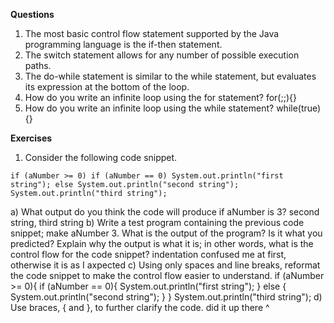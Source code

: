 **Questions**

1. The most basic control flow statement supported by the Java programming language is the if-then statement.
2. The switch statement allows for any number of possible execution paths.
3. The do-while statement is similar to the while statement, but evaluates its expression at the bottom of the loop.
4. How do you write an infinite loop using the for statement?
for(;;){}
5. How do you write an infinite loop using the while statement?
while(true){}

**Exercises**

1. Consider the following code snippet.

`if (aNumber >= 0)
    if (aNumber == 0)
        System.out.println("first string");
else System.out.println("second string");
System.out.println("third string");`

a) What output do you think the code will produce if aNumber is 3? second string, third string
b) Write a test program containing the previous code snippet; make aNumber 3. What is the output of the program? Is it what you predicted? Explain why the output is what it is; in other words, what is the control flow for the code snippet?
indentation confused me at first, otherwise it is as I axpected
c) Using only spaces and line breaks, reformat the code snippet to make the control flow easier to understand.
if (aNumber >= 0){
    if (aNumber == 0){
        System.out.println("first string");
    } else {
    System.out.println("second string");
    }
}
System.out.println("third string");
d) Use braces, { and }, to further clarify the code. did it up there ^